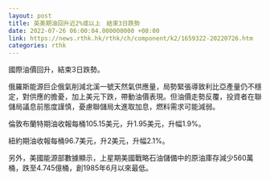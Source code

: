 ```yaml
---
layout: post
title: 英美期油回升近2%或以上　結束3日跌勢
date: 2022-07-26 06:00:04.000000000 +08:00
link: https://news.rthk.hk/rthk/ch/component/k2/1659322-20220726.htm
categories: rthk
---
```


國際油價回升，結束3日跌勢。

俄羅斯能源巨企俄氣削減北溪一號天然氣供應量，局勢緊張導致利比亞產量仍不穩定，對供應的擔憂，加上美元下跌，帶動油價表現。但油價走勢反覆，投資者在聯儲局議息前態度謹慎，憂慮聯儲局太進取加息，燃料需求可能減弱。

倫敦布蘭特期油收報每桶105.15美元，升1.95美元，升幅1.9%。

紐約期油收報每桶96.7美元，升2美元，升幅2.1%。

另外，美國能源部數據顯示，上星期美國戰略石油儲備中的原油庫存減少560萬桶，跌至4.745億桶，創1985年6月以來最低。
